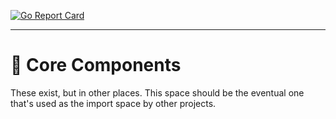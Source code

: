 [![Go Report Card](https://goreportcard.com/badge/github.com/geoffjay/plantd-core/core)](https://goreportcard.com/report/github.com/geoffjay/plantd-core/core)

---

# 🧱 Core Components

These exist, but in other places. This space should be the eventual one that's
used as the import space by other projects.
